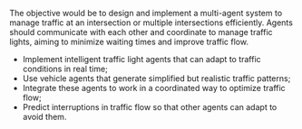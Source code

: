 The objective would be to design and implement a multi-agent system to manage traffic at an intersection or multiple intersections efficiently. Agents should communicate with each other and coordinate to manage traffic lights, aiming to minimize waiting times and improve traffic flow.
- Implement intelligent traffic light agents that can adapt to traffic conditions in real time;
- Use vehicle agents that generate simplified but realistic traffic patterns;
- Integrate these agents to work in a coordinated way to optimize traffic flow;
- Predict interruptions in traffic flow so that other agents can adapt to avoid them.
